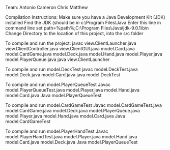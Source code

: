 Team: 
Antonio
Cameron
Chris
Matthew

Compilation Instructions:
Make sure you have a Java Development Kit (JDK) installed
Find the JDK (should be in c:\Program Files\Java
Enter this line in command line set path=%path%;C:\Program Files\Java\jdk-9.0.1\bin
Change Directory to the location of this project, into the src folder

To compile and run the project: 
javac view.ClientLauncher.java view.ClientController.java view.ClientGUI.java model.Card.java model.CardGame.java model.Deck.java model.Hand.java model.Player.java model.PlayerQueue.java
java view.ClientLauncher
 
To compile and run model.DeckTest
javac model.DeckTest.java model.Deck.java model.Card.java
java model.DeckTest
 
To compile and run model.PlayerQueueTest
Javac model.PlayerQueueTest.java model.Player.java model.Hand.java model.Card.java
Java model.PlayerQueueTest
 
To compile and run model.CardGameTest
Javac model.CardGameTest.java model.CardGame.java model.Deck.java model.PlayerQueue.java model.Player.java model.Hand.java model.Card.java
Java model.CardGameTest
 
To compile and run model.PlayerHandTest
Javac model.PlayerHandTest.java model.Player.java model.Hand.java model.Card.java model.Deck.java
Java model.PlayerQueueTest
